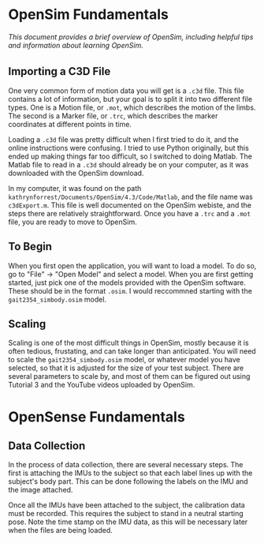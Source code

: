# OpenSim Fundamentals
###### This document provides a brief overview of OpenSim, including helpful tips and information about learning OpenSim.

## Importing a C3D File
One very common form of motion data you will get is a `.c3d` file. This file contains a lot of information, but your goal is to split it
into two different file types. One is a Motion file, or `.mot`, which describes the motion of the limbs. The second is a Marker file, or `.trc`,
which describes the marker coordinates at different points in time.

Loading a `.c3d` file was pretty difficult when I first tried to do it, and the online instructions were confusing. I tried to use Python originally,
but this ended up making things far too difficult, so I switched to doing Matlab. The Matlab file to read in a `.c3d` should already be on your computer,
as it was downloaded with the OpenSim download.

In my computer, it was found on the path `kathrynforrest/Documents/OpenSim/4.3/Code/Matlab`, and the file name was `c3dExport.m`. This file is well
documented on the OpenSim webiste, and the steps there are relatively straightforward. Once you have a `.trc` and a `.mot` file, you are ready to
move to OpenSim.

## To Begin
When you first open the application, you will want to load a model. To do so, go to "File" -> "Open Model" and select a model.
When you are first getting started, just pick one of the models provided with the OpenSim software.
These should be in the format `.osim`. I would reccommned starting with the `gait2354_simbody.osim` model.

## Scaling
Scaling is one of the most difficult things in OpenSim, mostly because it is often tedious, frustating, and can take longer than anticipated.
You will need to scale the `gait2354_simbody.osim` model, or whatever model you have selected, so that it is adjusted for the size of your test subject.
There are several parameters to scale by, and most of them can be figured out using Tutorial 3 and the YouTube videos uploaded by OpenSim.



# OpenSense Fundamentals
## Data Collection
In the process of data collection, there are several necessary steps. The first is attaching the IMUs to the subject so that each label lines up with the subject's body part. This can be done following the labels on the IMU and the image attached.


Once all the IMUs have been attached to the subject, the calibration data must be recorded. This requires the subject to stand in a neutral starting pose. Note the time stamp on the IMU data, as this will be necessary later when the files are being loaded.
